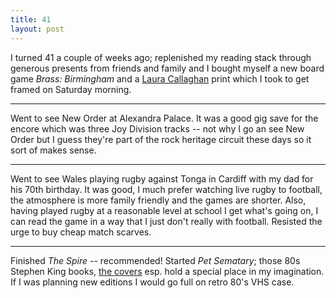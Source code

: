 ```yaml
---
title: 41
layout: post
---
```


I turned 41 a couple of weeks ago; replenished my reading stack through generous presents from friends and family and I bought myself a new board game _Brass: Birmingham_ and a [Laura Callaghan](https://www.lauracallaghanillustration.com) print which I took to get framed on Saturday morning.

---

Went to see New Order at Alexandra Palace. It was a good gig save for the encore which was three Joy Division tracks --  not why I go an see New Order but I guess they're part of the rock heritage circuit these days so it sort of  makes sense.

---

Went to see Wales playing rugby against Tonga in Cardiff with my dad for his 70th birthday. It was good, I much prefer watching live rugby to football, the atmosphere is more family friendly and the games are shorter. Also, having played rugby at a reasonable level at school I get what's going on, I can read the game in a way that I just don't really with football. Resisted the urge to buy cheap match scarves.

---

Finished _The Spire_ -- recommended! Started _Pet Sematary_; those 80s Stephen King books, [the covers](https://vignette.wikia.nocookie.net/stephenking/images/a/a5/Pet_Sematary.jpg/revision/latest?cb=20120212181346) esp. hold a special place in my imagination. If I was planning new editions I would go full on retro 80's VHS case.
